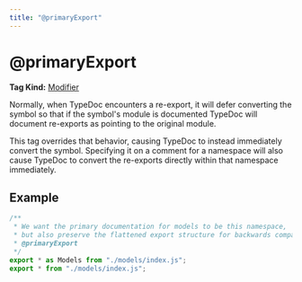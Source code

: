 ```yaml
---
title: "@primaryExport"
---
```


# @primaryExport

**Tag Kind:** [Modifier](../tags.md#modifier-tags)

Normally, when TypeDoc encounters a re-export, it will defer converting the symbol
so that if the symbol's module is documented TypeDoc will document re-exports as pointing
to the original module.

This tag overrides that behavior, causing TypeDoc to instead immediately convert the
symbol. Specifying it on a comment for a namespace will also cause TypeDoc to convert
the re-exports directly within that namespace immediately.

## Example

```ts
/**
 * We want the primary documentation for models to be this namespace,
 * but also preserve the flattened export structure for backwards compatibility.
 * @primaryExport
 */
export * as Models from "./models/index.js";
export * from "./models/index.js";
```
